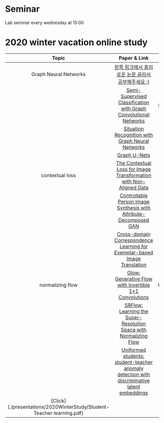 # Seminar

Lab seminar every wednesday at 15:00



# 2020 winter vacation online study



|       Topic      |                            Paper & Link                           | Remark | Presenter | Date | Slide |
|:----------------:|:-----------------------------------------------------------------:|:------:|:---------:|:----:| :----:|
| Graph Neural Networks          |       [왼쪽 링크에서 흥미로운 논문 골라서 공부해주세요 :)](https://github.com/thunlp/GNNPapers)      |   |  | |
|             | [Semi-Supervised Classification with Graph Convolutional Networks](https://arxiv.org/abs/1609.02907) | ICLR 2017 | Jinsu Yoo | 01.12 | [Click](./presentations/2020WinterStudy/20210112) |
|             | [Situation Recognition with Graph Neural Networks](https://arxiv.org/pdf/1708.04320.pdf)  | ICCV 2017 | JS.Kim | 01.15  | [Click](https://github.com/hyuvilab/seminar/blob/master/presentations/2020WinterStudy/Situation%20Recognition%20with%20Graph%20Neural%20Networks_Jisu%20Kim.pdf)|
|             | [Graph U-Nets](http://proceedings.mlr.press/v97/gao19a/gao19a.pdf)  | ICML19 | EH.Lee | 01.19  |
| contextual loss |       [The Contextual Loss for Image Transformation with Non-Aligned Data](https://arxiv.org/pdf/1803.02077.pdf)      |  ECCV18 oral | SH.Lee | 01.22 | [Click](./presentations/2020WinterStudy/contextual.pdf) |
|                  | [Controllable Person Image Synthesis with Attribute-Decomposed GAN](https://arxiv.org/pdf/2003.12267.pdf) | CVPR20 oral | Ali | 01.26 |  [Click](https://github.com/hyuvilab/seminar/blob/master/presentations/2020WinterStudy/presentation.pdf)
|                  |       [Cross-domain Correspondence Learning for Exemplar-based Image Translation](https://arxiv.org/pdf/2004.05571.pdf)      |  CVPR20 oral | JH.Kim | 01.29 |  [Click](./presentations/2020WinterStudy/CoCosNetslides.pdf) |
| normalizing flow |       [Glow: Generative Flow with Invertible 1×1 Convolutions](https://arxiv.org/pdf/1807.03039.pdf)      |  NeurIPS18 | JM.Kim | 02.02 | [Click](./presentations/2020WinterStudy/glow.pdf) |
|                  | [SRFlow: Learning the Super-Resolution Space with Normalizing Flow](https://arxiv.org/pdf/2006.14200.pdf) | ECCV20 Spotlight | Seobin Park | 02.05 | [Click](./presentations/2020WinterStudy/SRFlow_ppt.pdf) |
|                  | [Uniformed students: student-teacher anomaly detection with discriminative latent embeddings](https://openaccess.thecvf.com/content_CVPR_2020/papers/Bergmann_Uninformed_Students_Student-Teacher_Anomaly_Detection_With_Discriminative_Latent_Embeddings_CVPR_2020_paper.pdf) | CVPR 2020 | Kyeonga Kim | 02.09 |
[Click](./presentations/2020WinterStudy/Student-Teacher learning.pdf) |
